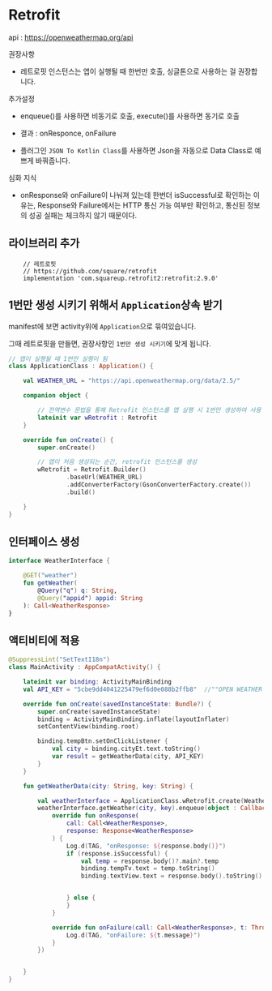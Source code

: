 # Retrofit

api : https://openweathermap.org/api

권장사항

- 레트로핏 인스턴스는 앱이 실행될 때 한번만 호출, 싱글톤으로 사용하는 걸 권장합니다.

추가설정

- enqueue()를 사용하면 비동기로 호출, execute()를 사용하면 동기로 호출

- 결과 : onResponce, onFailure

- 플러그인 `JSON To Kotlin Class`를 사용하면 Json을 자동으로 Data Class로 예쁘게 바꿔줍니다.

심화 지식

- onResponse와 onFailure이 나눠져 있는데 한번더 isSuccessful로 확인하는 이유는, Response와 Failure에서는 HTTP 통신 가능 여부만 확인하고, 통신된 정보의 성공 실패는 체크하지 않기 때문이다.

## 라이브러리 추가

```gradlew
    // 레트로핏
    // https://github.com/square/retrofit
    implementation 'com.squareup.retrofit2:retrofit:2.9.0'
```

## 1번만 생성 시키기 위해서 `Application`상속 받기

manifest에 보면 activity위에 `Application`으로 묶여있습니다.

그때 레트로핏을 만들면, 권장사항인 `1번만 생성 시키기`에 맞게 됩니다.

```kotlin
// 앱이 실행될 때 1번만 실행이 됨
class ApplicationClass : Application() {

    val WEATHER_URL = "https://api.openweathermap.org/data/2.5/"

    companion object {

        // 전역변수 문법을 통해 Retrofit 인스턴스를 앱 실행 시 1번만 생성하여 사용 (싱글톤 객체)
        lateinit var wRetrofit : Retrofit
    }

    override fun onCreate() {
        super.onCreate()

        // 앱이 처음 생성되는 순간, retrofit 인스턴스를 생성
        wRetrofit = Retrofit.Builder()
                .baseUrl(WEATHER_URL)
                .addConverterFactory(GsonConverterFactory.create())
                .build()

    }
}
```

## 인터페이스 생성

```kotlin
interface WeatherInterface {

    @GET("weather")
    fun getWeather(
        @Query("q") q: String,
        @Query("appid") appid: String
    ): Call<WeatherResponse>
}
```

## 액티비티에 적용

```kotlin
@SuppressLint("SetTextI18n")
class MainActivity : AppCompatActivity() {

    lateinit var binding: ActivityMainBinding
    val API_KEY = "5cbe9dd4041225479ef6d0e088b2ffb8"  //""OPEN WEATHER MAP API KEY"

    override fun onCreate(savedInstanceState: Bundle?) {
        super.onCreate(savedInstanceState)
        binding = ActivityMainBinding.inflate(layoutInflater)
        setContentView(binding.root)

        binding.tempBtn.setOnClickListener {
            val city = binding.cityEt.text.toString()
            var result = getWeatherData(city, API_KEY)
        }
    }

    fun getWeatherData(city: String, key: String) {

        val weatherInterface = ApplicationClass.wRetrofit.create(WeatherInterface::class.java)
        weatherInterface.getWeather(city, key).enqueue(object : Callback<WeatherResponse> {
            override fun onResponse(
                call: Call<WeatherResponse>,
                response: Response<WeatherResponse>
            ) {
                Log.d(TAG, "onResponse: ${response.body()}")
                if (response.isSuccessful) {
                    val temp = response.body()?.main?.temp
                    binding.tempTv.text = temp.toString()
                    binding.textView.text = response.body().toString()


                } else {
                }
            }

            override fun onFailure(call: Call<WeatherResponse>, t: Throwable) {
                Log.d(TAG, "onFailure: ${t.message}")
            }
        })


    }
}
```
